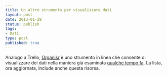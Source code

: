 ```yaml
--- 
title: Un altro strumento per visualizzare dati
layout: post
date: 2013-01-28
status: publish
tags: 
- Dati
type: post
published: true
---
```


Analogo a Trello, [<span lang="en">Organisr</span>][3] è uno strumento in linea  che consente di visualizzare dei dati nella maniera già esaminata [qualche tempo fa][1]. La lista, ora aggiornata, include anche questa risorsa.

[1]: /2012/12/10/visualizzare-dati-strumenti-informatici.html "Visualizzare dati, con strumenti informatici, su Zeriuno"
[3]: http://organi.sr/ "In inglese, Organisr"